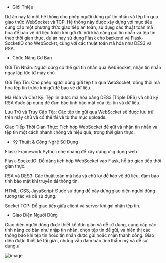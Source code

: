 - Giới Thiệu

Dự án này là một hệ thống cho phép người dùng gửi tin nhắn và tệp tin qua giao thức WebSocket và TCP. Hệ thống này được xây dựng với mục tiêu cung cấp một phương thức giao tiếp an toàn, sử dụng các thuật toán mã hóa để bảo vệ dữ liệu trước khi gửi đi. Với khả năng gửi tin nhắn và tệp tin theo thời gian thực, dự án này sử dụng Flask cho backend và Flask-SocketIO cho WebSocket, cùng với các thuật toán mã hóa như DES3 và RSA.
- Chức Năng Cơ Bản

Gửi Tin Nhắn: Người dùng có thể gửi tin nhắn qua WebSocket, nhận tin nhắn ngay lập tức từ máy chủ.

Gửi Tệp Tin: Cho phép người dùng gửi tệp tin qua WebSocket, đồng thời mã hóa tệp tin trước khi gửi để bảo vệ dữ liệu.

Mã Hóa và Chữ Ký: Tệp tin được mã hóa bằng DES3 (Triple DES) và chữ ký RSA được áp dụng để đảm bảo tính bảo mật của tệp tin và dữ liệu.

Lưu Trữ và Truy Cập Tệp: Các tệp tin gửi qua WebSocket sẽ được lưu trữ trên máy chủ và có thể tải về từ thư mục uploads.

Giao Tiếp Thời Gian Thực: Tích hợp WebSocket để gửi và nhận tin nhắn và tệp tin một cách nhanh chóng và hiệu quả, trong thời gian thực.

- Kỹ Thuật & Công Nghệ Sử Dụng

Flask: Framework Python nhẹ nhàng để xây dựng ứng dụng web.

Flask-SocketIO: Dễ dàng tích hợp WebSocket vào Flask, hỗ trợ giao tiếp thời gian thực.

RSA và DES3: Các thuật toán mã hóa và chữ ký để bảo vệ dữ liệu, đảm bảo tính bảo mật khi truyền tải thông tin.

HTML, CSS, JavaScript: Được sử dụng để xây dựng giao diện người dùng tương tác và dễ sử dụng.

Socket TCP: Để giao tiếp giữa client và server khi gửi nhận tệp tin.

- Giao Diện Người Dùng

Giao diện người dùng được thiết kế đơn giản và dễ sử dụng, cung cấp các tính năng cơ bản như nhập tin nhắn, chọn tệp tin để gửi, và hiển thị các thông báo khi tệp tin hoặc tin nhắn được gửi hoặc nhận thành công. Giao diện được thiết kế tối giản, nhưng vẫn đảm bảo tính thẩm mỹ và dễ sử dụng.ư

![image](https://github.com/user-attachments/assets/275f9202-18ba-4634-b986-a395793a257c)
